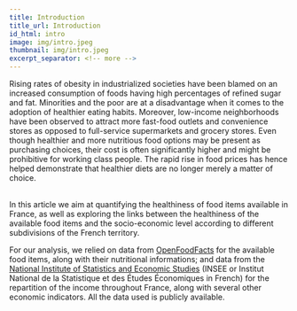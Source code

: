 ```yaml
---
title: Introduction
title_url: Introduction
id_html: intro
image: img/intro.jpeg
thumbnail: img/intro.jpeg
excerpt_separator: <!-- more -->
---
```

Rising rates of obesity in industrialized societies have been blamed on an increased consumption of foods having high percentages of refined sugar and fat. Minorities and the poor are at a disadvantage when it comes to the adoption of healthier eating habits. Moreover, low-income neighborhoods have been observed to attract more fast-food outlets and convenience stores as opposed to full-service supermarkets and grocery stores. Even though healthier and more nutritious food options may be present as purchasing choices, their cost is often significantly higher and might be prohibitive for working class people. The rapid rise in food prices has hence helped demonstrate that healthier diets are no longer merely a matter of choice.<br /><br />

In this article we aim at quantifying the healthiness of food items available in France, as well as exploring the links between the healthiness of the available food items and the socio-economic level according to different subdivisions of the French territory.
<!-- more -->

For our analysis, we relied on data from [OpenFoodFacts](https://fr.openfoodfacts.org/) for the available food items, along with their nutritional informations; and data from the [National Institute of Statistics and Economic Studies](https://www.insee.fr/) (INSEE or Institut National de la Statistique et des Études Économiques in French) for the repartition of the income throughout France, along with several other economic indicators. All the data used is publicly available.
